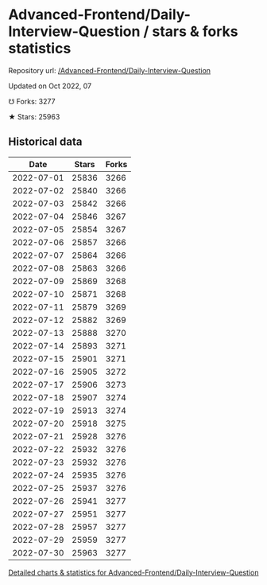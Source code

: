 # Advanced-Frontend/Daily-Interview-Question / stars & forks statistics

Repository url: [/Advanced-Frontend/Daily-Interview-Question](https://github.com/Advanced-Frontend/Daily-Interview-Question)

Updated on Oct 2022, 07

☋ Forks: 3277

★ Stars: 25963

## Historical data
| Date | Stars | Forks |
|------|-------|-------|
| 2022-07-01 | 25836 | 3266 | 
| 2022-07-02 | 25840 | 3266 | 
| 2022-07-03 | 25842 | 3266 | 
| 2022-07-04 | 25846 | 3267 | 
| 2022-07-05 | 25854 | 3267 | 
| 2022-07-06 | 25857 | 3266 | 
| 2022-07-07 | 25864 | 3266 | 
| 2022-07-08 | 25863 | 3266 | 
| 2022-07-09 | 25869 | 3268 | 
| 2022-07-10 | 25871 | 3268 | 
| 2022-07-11 | 25879 | 3269 | 
| 2022-07-12 | 25882 | 3269 | 
| 2022-07-13 | 25888 | 3270 | 
| 2022-07-14 | 25893 | 3271 | 
| 2022-07-15 | 25901 | 3271 | 
| 2022-07-16 | 25905 | 3272 | 
| 2022-07-17 | 25906 | 3273 | 
| 2022-07-18 | 25907 | 3274 | 
| 2022-07-19 | 25913 | 3274 | 
| 2022-07-20 | 25918 | 3275 | 
| 2022-07-21 | 25928 | 3276 | 
| 2022-07-22 | 25932 | 3276 | 
| 2022-07-23 | 25932 | 3276 | 
| 2022-07-24 | 25935 | 3276 | 
| 2022-07-25 | 25937 | 3276 | 
| 2022-07-26 | 25941 | 3277 | 
| 2022-07-27 | 25951 | 3277 | 
| 2022-07-28 | 25957 | 3277 | 
| 2022-07-29 | 25959 | 3277 | 
| 2022-07-30 | 25963 | 3277 | 


[Detailed charts & statistics for Advanced-Frontend/Daily-Interview-Question](https://reviewgithub.com/rep/Advanced-Frontend/Daily-Interview-Question)
